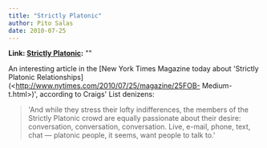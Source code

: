 ```yaml
---
title: "Strictly Platonic"
author: Pito Salas
date: 2010-07-25
---
```


**Link: [Strictly Platonic](None):** ""

An interesting article in the [New York Times Magazine today about 'Strictly
Platonic Relationships](<http://www.nytimes.com/2010/07/25/magazine/25FOB-
Medium-t.html>)', according to Craigs' List denizens:

> 'And while they stress their lofty indifferences, the members of the
> Strictly Platonic crowd are equally passionate about their desire:
> conversation, conversation, conversation. Live, e-mail, phone, text, chat —
> platonic people, it seems, want people to talk to.'


